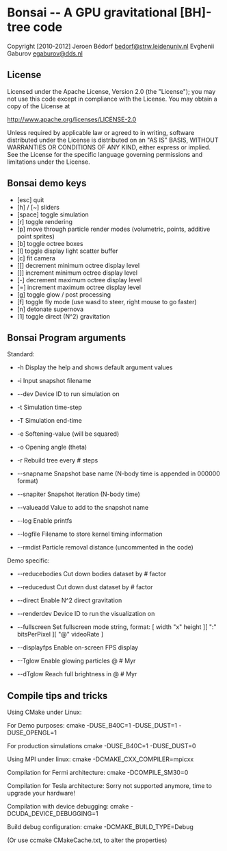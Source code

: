 Bonsai -- A GPU gravitational [BH]-tree code
============================================

Copyright [2010-2012] 
  Jeroen Bédorf <bedorf@strw.leidenuniv.nl>
  Evghenii Gaburov <egaburov@dds.nl>

License
-------

Licensed under the Apache License, Version 2.0 (the "License");
you may not use this code except in compliance with the License.
You may obtain a copy of the License at

http://www.apache.org/licenses/LICENSE-2.0

Unless required by applicable law or agreed to in writing, software
distributed under the License is distributed on an "AS IS" BASIS,
WITHOUT WARRANTIES OR CONDITIONS OF ANY KIND, either express or implied.
See the License for the specific language governing permissions and
limitations under the License.

Bonsai demo keys
----------------

* [esc]	quit
* [h] / [~]	sliders
* [space]	toggle simulation
* [r]	toggle rendering
* [p]	move through particle render modes (volumetric, points, additive point sprites)
* [b]	toggle octree boxes
* [l]	toggle display light scatter buffer
* [c]	fit camera
* [[] decrement minimum octree display level
* []] increment minimum octree display level
* [-] decrement maximum octree display level
* [=] increment maximum octree display level
* [g]	toggle glow / post processing
* [f]	toggle fly mode (use wasd to steer, right mouse to go faster)
* [n]	detonate supernova
* [1] toggle direct (N^2) gravitation


Bonsai Program arguments
------------------------
Standard:

* -h    Display the help and shows default argument values
* -i    Input snapshot filename

* --dev     Device ID to run simulation on
* -t    Simulation time-step
* -T    Simulation end-time
* -e    Softening-value (will be squared)
* -o    Opening angle (theta)
* -r    Rebuild tree every # steps

* --snapname Snapshot base name (N-body time is appended in 000000 format) 
* --snapiter Snapshot iteration (N-body time)
* --valueadd Value to add to the snapshot name
* --log         Enable printfs
* --logfile Filename to store kernel timing information 
* --rmdist   Particle removal distance (uncommented in the code)

Demo specific:

* --reducebodies Cut down bodies dataset by # factor
* --reducedust   Cut down dust dataset by # factor
* --direct      Enable N^2 direct gravitation 
* --renderdev  Device ID to run the visualization on
* --fullscreen Set fullscreen mode string, format: [ width "x" height ][ ":"                        bitsPerPixel ][ "@" videoRate ]
                
* --displayfps Enable on-screen FPS display
* --Tglow      Enable glowing particles @ # Myr
* --dTglow     Reach full brightness in @ # Myr



Compile tips and tricks
----------------------
Using CMake under Linux:

For Demo purposes:
cmake -DUSE_B40C=1 -DUSE_DUST=1 -DUSE_OPENGL=1

For production simulations 
cmake -DUSE_B40C=1 -DUSE_DUST=0

Using MPI under linux:
cmake -DCMAKE_CXX_COMPILER=mpicxx

Compilation for Fermi architecture:
cmake -DCOMPILE_SM30=0

Compilation for Tesla architecture:
Sorry not supported anymore, time to upgrade your hardware!

Compilation with device debugging:
cmake -DCUDA_DEVICE_DEBUGGING=1

Build debug configuration:
cmake -DCMAKE_BUILD_TYPE=Debug

(Or use ccmake CMakeCache.txt, to alter the properties)




